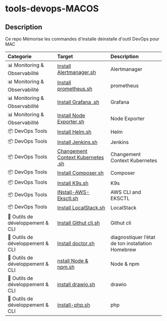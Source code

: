 # tools-devops-MACOS
## Description

Ce repo Mémorise les commandes d'installe deinstalle d'outil DevOps pour MAC

| Categorie| Target | Description|
| :--- | :---  | :---   |
| 📊 Monitoring & Observabilité | [Install Alertmanager.sh](https://github.com/lmalta/tools-devops-MACOS/blob/main/Install%20Alertmanager.sh) |  Alertmanager | 
| 📊 Monitoring & Observabilité | [Install prometheus.sh](https://github.com/lmalta/tools-devops-MACOS/blob/main/Install%20prometheus.sh) |  prometheus | 
| 📊 Monitoring & Observabilité | [Install Grafana .sh](https://github.com/lmalta/tools-devops-MACOS/blob/main/Install%20Grafana%20.sh) |  Grafana | 
| 📊 Monitoring & Observabilité | [Install Node Exporter.sh](https://github.com/lmalta/tools-devops-MACOS/blob/main/Install%20Node%20Exporter.sh) |  Node Exporter | 
| 📦 DevOps Tools| [Install Helm.sh](https://github.com/lmalta/tools-devops-MACOS/blob/main/Install%20Helm%20.sh) | Helm | 
| 📦 DevOps Tools| [Install Jenkins.sh](https://github.com/lmalta/tools-devops-MACOS/blob/main/Install%20Jenkins.sh) |  Jenkins | 
| 📦 DevOps Tools| [Changement Context Kubernetes .sh](https://github.com/lmalta/tools-devops-MACOS/blob/main/Changement%20Context%20Kubernetes%20.sh) | Changement Context Kubernetes | 
| 📦 DevOps Tools| [Install Composer.sh](https://github.com/lmalta/tools-devops-MACOS/blob/main/Install%20Composer.sh) |  Composer | 
| 📦 DevOps Tools| [Install K9s.sh](https://github.com/lmalta/tools-devops-MACOS/blob/main/Install%20K9s.sh) |  K9s | 
| 📦 DevOps Tools| [INstall-AWS-Eksctl.sh ](https://github.com/lmalta/tools-devops-MACOS/blob/main/INstall-AWS-Eksctl.sh ) |  AWS CLI and EKSCTL | 
| 📦 DevOps Tools| [Install LocalStack.sh](https://github.com/lmalta/tools-devops-MACOS/blob/main/Install%20LocalStack.sh) |  LocalStack | 
| 🧰 Outils de développement & CLI| [Install Githut cli.sh](https://github.com/lmalta/tools-devops-MACOS/blob/main/Install%20Githut%20cli.sh) |  Githut cli | 
| 🧰 Outils de développement & CLI| [Install doctor.sh](https://github.com/lmalta/tools-devops-MACOS/blob/main/Install%20doctor.sh) |  diagnostiquer l’état de ton installation Homebrew | 
| 🧰 Outils de développement & CLI| [nstall Node & npm.sh](https://github.com/lmalta/tools-devops-MACOS/blob/main/Install%20Node%20%26%20npm.sh) |  Node & npm | 
| 🧰 Outils de développement & CLI| [install drawio.sh](https://github.com/lmalta/tools-devops-MACOS/blob/main/install%20drawio.sh) |  drawio | 
| 🧰 Outils de développement & CLI| [install-php.sh](https://github.com/lmalta/tools-devops-MACOS/blob/main/install-php.sh) | php | 
